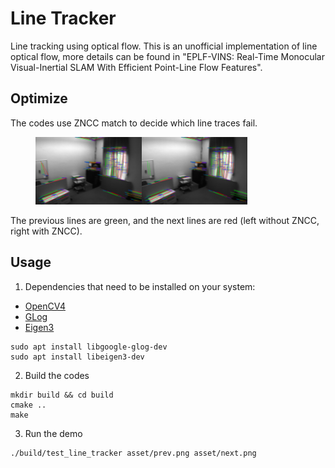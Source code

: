 # Line Tracker
Line tracking using optical flow.
This is an unofficial implementation of line optical flow, more details can be found in "EPLF-VINS: Real-Time Monocular Visual-Inertial SLAM With Efficient Point-Line Flow Features".

## Optimize
The codes use ZNCC match to decide which line traces fail.

<figure class="half">
    <img src="./asset/demo.png" width="40%" height="40%"><img src="./asset/demo_zncc.png" width="40%" height="40%">
</figure>
The previous lines are green, and the next lines are red (left without ZNCC, right with ZNCC).

## Usage
1. Dependencies that need to be installed on your system:
- [OpenCV4](https://opencv.org/)
- [GLog](https://github.com/google/glog)
- [Eigen3](https://eigen.tuxfamily.org/index.php?title=Main_Page)
```shell
sudo apt install libgoogle-glog-dev
sudo apt install libeigen3-dev
```
2. Build the codes
```shell
mkdir build && cd build
cmake ..
make
```

3. Run the demo
```shell
./build/test_line_tracker asset/prev.png asset/next.png
```





